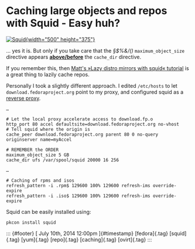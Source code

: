 Caching large objects and repos with Squid - Easy huh?
======================================================

[![Squid](https://farm3.staticflickr.com/2794/4031499134_d594346743.jpg){width="500"
height="375"}](https://www.flickr.com/photos/laughingsquid/4031499134/ "Squid von Scott Beale bei Flickr")

... yes it is. But only if you take care that the *§\$%&/()*
`maximum_object_size` directive appears
**[above/before](http://squid-web-proxy-cache.1019090.n4.nabble.com/Problem-with-caching-larger-files-td4666004.html#a4666006)**
the `cache_dir` directive.

If you remember this, then [Matt's »Lazy distro mirrors with squid«
tutorial](http://ma.ttwagner.com/lazy-distro-mirrors-with-squid/) is a
great thing to lazily cache repos.

Personally I took a slightly different approach. I edited `/etc/hosts`
to let `download.fedoraproject.org` point to my proxy, and configured
squid as a [reverse
proxy](http://wiki.squid-cache.org/ConfigExamples/Reverse/BasicAccelerator).

    …

    # Let the local proxy accelerate access to download.fp.o
    http_port 80 accel defaultsite=download.fedoraproject.org no-vhost
    # Tell squid where the origin is
    cache_peer download.fedoraproject.org parent 80 0 no-query originserver name=myAccel

    # REMEMBER the ORDER
    maximum_object_size 5 GB
    cache_dir ufs /var/spool/squid 20000 16 256

    …

    # Caching of rpms and isos 
    refresh_pattern -i .rpm$ 129600 100% 129600 refresh-ims override-expire
    refresh_pattern -i .iso$ 129600 100% 129600 refresh-ims override-expire

Squid can be easily installed using:

    pkcon install squid

::: {#footer}
[ July 10th, 2014 12:00pm ]{#timestamp} [fedora]{.tag} [squid]{.tag}
[yum]{.tag} [repo]{.tag} [caching]{.tag} [ovirt]{.tag}
:::
